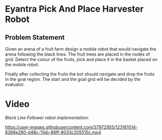 # Eyantra Pick And Place Harvester Robot

## Problem Statement

Given an arena of a fruit farm design a mobile robot that would navigate the arena following the black lines. The fruit trees are placed in the nodes of grid. Detect the colour of the fruits, pick and place it in the basket placed on the mobile robot.

Finally after collecting the fruits the bot should navigate and drop the fruits in the goal region. The start and the goal grid will be decided by the evaluator.

# Video 

_Black Line Follower robot implementation:_

https://user-images.githubusercontent.com/37972955/123161014-8366e280-d48c-11eb-88ff-8033c205515c.mp4




